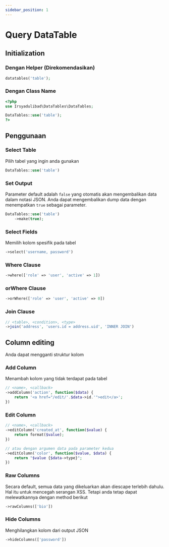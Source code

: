 ```yaml
---
sidebar_position: 1
---
```

# Query DataTable

## Initialization

### Dengan Helper (Direkomendasikan)
```php
datatables('table');
```

### Dengan Class Name
```php
<?php
use Irsyadulibad\DataTables\DataTables;

DataTables::use('table');
?>
```

## Penggunaan

### Select Table
Pilih tabel yang ingin anda gunakan
```php
DataTables::use('table')
```

### Set Output
Parameter default adalah `false` yang otomatis akan mengembalikan data dalam notasi JSON. Anda dapat mengembalikan dump data dengan menempatkan `true` sebagai parameter.
```php
DataTables::use('table')
	->make(true);
```

### Select Fields
Memilih kolom spesifik pada tabel
```php
->select('username, password')
```

### Where Clause
```php
->where(['role' => 'user', 'active' => 1])
```

### orWhere Clause
```php
->orWhere(['role' => 'user', 'active' => 0])
```

### Join Clause
```php
// <table>, <condition>, <type>
->join('address', 'users.id = address.uid', 'INNER JOIN')
```

## Column editing
Anda dapat mengganti struktur kolom
### Add Column
Menambah kolom yang tidak terdapat pada tabel
```php
// <name>, <callback>
->addColumn('action', function($data) {
	return '<a href="/edit/'.$data->id.'">edit</a>';
})
```

### Edit Column
```php
// <name>, <callback>
->editColumn('created_at', function($value) {
	return format($value);
})

// atau dengan argumen data pada parameter kedua
->editColumn('color', function($value, $data) {
	return "$value {$data->type}";
})
```

### Raw Columns
Secara default, semua data yang dikeluarkan akan diescape terlebih dahulu. Hal itu untuk mencegah serangan XSS. Tetapi anda tetap dapat melewatkannya dengan method berikut
```php
->rawColumns(['bio'])
```

### Hide Columns
Menghilangkan kolom dari output JSON
```php
->hideColumns(['password'])
```
